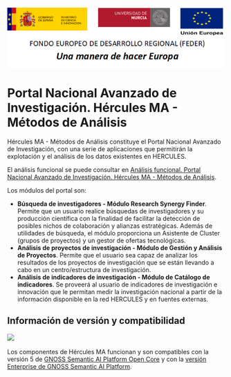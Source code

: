 ![](./Docs/media/CabeceraDocumentosMD.png)

# Portal Nacional Avanzado de Investigación. Hércules MA - Métodos de Análisis

Hércules MA - Métodos de Análisis constituye el Portal Nacional Avanzado de Investigación, con una serie de aplicaciones que permitirán la explotación y el análisis de los datos existentes en HERCULES.

El análisis funcional se puede consultar en [Análisis funcional. Portal Nacional Avanzado de Investigación. Hércules MA - Métodos de Análisis](https://confluence.um.es/confluence/pages/viewpage.action?pageId=397534292).

Los módulos del portal son:

- **Búsqueda de investigadores - Módulo Research Synergy Finder**. Permite que un usuario realice búsquedas de investigadores y su producción científica con la finalidad de facilitar la detección de posibles nichos de colaboración y alianzas estratégicas. Además de utilidades de búsqueda, el módulo proporciona un Asistente de Cluster (grupos de proyectos) y un gestor de ofertas tecnológicas.
- **Análisis de proyectos de investigación - Módulo de Gestión y Análisis de Proyectos**. Permite que el usuario sea capaz de analizar los resultados de los proyectos de investigación que se están llevando a cabo en un centro/estructura de investigación. 
- **Análisis de indicadores de investigación - Módulo de Catálogo de indicadores**. Se proveerá al usuario de indicadores de investigación e innovación que le permitan medir la investigación nacional a partir de la información disponible en la red HERCULES y en fuentes externas.

## Información de versión y compatibilidad

![](https://content.gnoss.ws/imagenes/proyectos/personalizacion/7e72bf14-28b9-4beb-82f8-e32a3b49d9d3/cms/logognossazulprincipal.png)

Los componentes de Hércules MA funcionan y son compatibles con la versión 5 de [GNOSS Semantic AI Platform Open Core](https://github.com/equipognoss/Gnoss.SemanticAIPlatform.OpenCORE) y con la [versión Enterprise de GNOSS Semantic AI Platform](https://www.gnoss.com/contacto).
